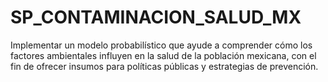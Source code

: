 # SP_CONTAMINACION_SALUD_MX
Implementar un modelo probabilístico que ayude a comprender cómo los factores ambientales influyen en la salud de la población mexicana, con el fin de ofrecer insumos para políticas públicas y estrategias de prevención.
